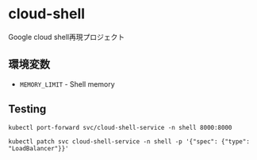 # cloud-shell
Google cloud shell再現プロジェクト

## 環境変数
- `MEMORY_LIMIT` - Shell memory

## Testing
```
kubectl port-forward svc/cloud-shell-service -n shell 8000:8000
```

```
kubectl patch svc cloud-shell-service -n shell -p '{"spec": {"type": "LoadBalancer"}}'
```
